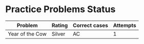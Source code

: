 # Practice Problems Status
Problem|Rating|Correct cases|Attempts
-|-|-|-
Year of the Cow|Silver|AC|1